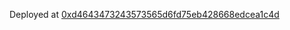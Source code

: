 Deployed at [0xd4643473243573565d6fd75eb428668edcea1c4d](https://explorer2.callisto.network/addr/0xd4643473243573565d6fd75eb428668edcea1c4d)
